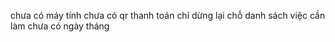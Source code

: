 chưa có máy tính
chưa có qr thanh toán 
chỉ dừng lại chỗ danh sách việc cần làm chưa có ngày tháng 
